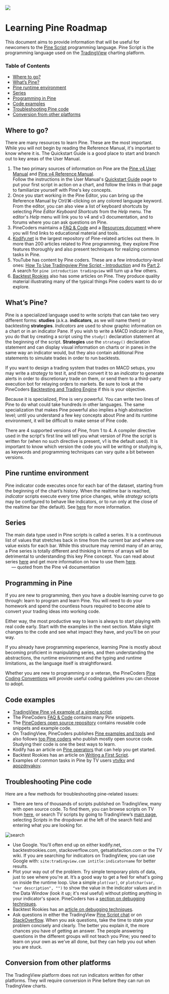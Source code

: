 <!-- Global site tag (gtag.js) - Google Analytics -->
<script async src="https://www.googletagmanager.com/gtag/js?id=UA-147975914-1"></script>
<script>
  window.dataLayer = window.dataLayer || [];
  function gtag(){dataLayer.push(arguments);}
  gtag('js', new Date());

  gtag('config', 'UA-147975914-1');
</script>

[<img src="http://pinecoders.com/images/PineCodersLong.png">](http://pinecoders.com)

# Learning Pine Roadmap

This document aims to provide information that will be useful for newcomers to the [Pine Script](https://www.tradingview.com/pine-script-docs/en/v4/Introduction.html) programming language. Pine Script is the programming language used on the [TradingView](http://www.tradingview.com) charting platform.

### Table of Contents

- [Where to go?](#where-to-go)
- [What’s Pine?](#whats-pine)
- [Pine runtime environment](#pine-runtime-environment)
- [Series](#series)
- [Programming in Pine](#programming-in-pine)
- [Code examples](#code-examples)
- [Troubleshooting Pine code](#troubleshooting-pine-code)
- [Conversion from other platforms](#conversion-from-other-platforms)

## Where to go?

There are many resources to learn Pine. These are the most important. While you will not begin by reading the Reference Manual, it's important to know where it is. The Quickstart Guide is a good place to start and branch out to key areas of the User Manual.

1. The two primary sources of information on Pine are the [Pine v4 User Manual](https://www.tradingview.com/pine-script-docs/en/v4/index.html) and [Pine v4 Reference Manual](https://www.tradingview.com/pine-script-reference/v4/).<br>
Follow the instructions in the User Manual's [Quickstart Guide](https://www.tradingview.com/pine-script-docs/en/v4/Quickstart_guide.html) page to put your first script in action on a chart, and follow the links in that page to familiarize yourself with Pine's key concepts.
1. Once you start working in the Pine Editor, you can bring up the Reference Manual by Ctrl/&#8984;-clicking on any colored language keyword. From the editor, you can also view a list of keyboard shortcuts by selecting *Pine Editor Keyboard Shortcuts* from the *Help* menu. The editor's *Help* menu will link you to v4 and v3 documentation, and to forums where you can ask questions on Pine.
1. PineCoders maintains a [FAQ & Code](http://www.pinecoders.com/faq_and_code) and a [Resources document](http://www.pinecoders.com/resources/) where you will find links to educational material and tools.
1. [Kodify.net](https://kodify.net/tradingview-programming-articles/) is the largest repository of Pine-related articles out there. In more than 200 articles related to Pine programming, they explore Pine features thoroughly and also present techniques for realizing common tasks in Pine.
1. YouTube has content by Pine coders. These are a few introductory-level ones:
[How To Use Tradingview Pine Script - Introduction](https://www.youtube.com/watch?v=Kwlxngw1YBY) and its [Part 2](https://www.youtube.com/watch?v=3wW10q9QDA8). A search for `pine introduction tradingview` will turn up a few others.
1. [Backtest Rookies](https://backtest-rookies.com/category/tradingview/) also has some articles on Pine. They produce quality material illustrating many of the typical things Pine coders want to do or explore.

## What’s Pine?

Pine is a specialized language used to write scripts that can take two very different forms: **studies** (a.k.a. **indicators**, as we will name them) or backtesting **strategies**. *Indicators* are used to show graphic information on a chart or in an indicator Pane. If you wish to write a MACD indicator in Pine, you do that by creating a script using the `study()` declaration statement at the beginning of the script. **Strategies** use the `strategy()` declaration statement and can display visual information on charts or in panes in the same way an indicator would, but they also contain additional Pine statements to simulate trades in order to run backtests.

If you want to design a trading system that trades on MACD setups, you may write a *strategy* to test it, and then convert it to an *indicator* to generate alerts in order to discretionary trade on them, or send them to a third-party execution bot for relaying orders to markets. Be sure to look at the PineCoders [Backtesting and Trading Engine](https://www.tradingview.com/script/dYqL95JB-Backtesting-Trading-Engine-Pinescripters/) if this is your objective.

Because it is specialized, Pine is very powerful. You can write two lines of Pine to do what could take hundreds in other languages. The same specialization that makes Pine powerful also implies a high abstraction level; until you understand a few key concepts about Pine and its runtime environment, it will be difficult to make sense of Pine code.

There are 4 supported versions of Pine, from 1 to 4. A compiler directive used in the script's first line will tell you what version of Pine the script is written for (when no such directive is present, v1 is the default used). It is important to know which version the code you will be writing or studying is, as keywords and programming techniques can vary quite a bit between versions.

## Pine runtime environment

Pine indicator code executes once for each bar of the dataset, starting from the beginning of the chart’s history. When the realtime bar is reached, *indicator* scripts execute every time price changes, while *strategy* scripts may be configured to behave like indicators, or to run only at the close of the realtime bar (the default). See [here](https://www.tradingview.com/pine-script-docs/en/v4/language/Execution_model.html) for more information.

## Series

The main data type used in Pine scripts is called a series. It is a continuous list of values that stretches back in time from the current bar and where one value exists for each bar. While this structure may remind many of an array, a Pine series is totally different and thinking in terms of arrays will be detrimental to understanding this key Pine concept. You can read about series [here](https://www.tradingview.com/pine-script-docs/en/v4/language/Type_system.html#series) and get more information on how to use them [here](https://www.tradingview.com/pine-script-docs/en/v4/language/Operators.html#history-referencing-operator).<br/>
 &nbsp;&nbsp;&nbsp;&nbsp;&nbsp;— quoted from the Pine v4 documentation

## Programming in Pine
If you are new to programming, then you have a double learning curve to go through: learn to program and learn Pine. You will need to do your homework and spend the countless hours required to become able to convert your trading ideas into working code.

Either way, the most productive way to learn is always to start playing with real code early. Start with the examples in the next section. Make slight changes to the code and see what impact they have, and you’ll be on your way.

If you already have programming experience, learning Pine is mostly about becoming proficient in manipulating series, and then understanding the abstractions, the runtime environment and the typing and runtime limitations, as the language itself is straightforward.

Whether you are new to programming or a veteran, the PineCoders <a href="http://www.pinecoders.com/coding_conventions">Pine Coding Conventions</a> will provide useful coding guidelines you can choose to adopt.

## Code examples

- [TradingView Pine v4 example of a simple script](https://www.tradingview.com/pine-script-docs/en/v4/Quickstart_guide.html).
- The PineCoders [FAQ & Code](http://www.pinecoders.com/faq_and_code) contains many Pine snippets.
- The [PineCoders open source repository](https://github.com/pinecoders/pine-utils) contains reusable code snippets and example code.
- On TradingView, PineCoders publishes [Pine examples and tools](https://www.tradingview.com/u/PineCoders/#published-scripts) and also follows [top Pine coders](https://www.tradingview.com/u/PineCoders/#following-people) who publish mostly open source code. Studying their code is one the best ways to learn.
- Kodify has an article on [Pine operators](https://kodify.net/tradingview/operators/operators-operands/) that can help you get started.
- Backtest Rookies has an article on [Writing a First Script](https://backtest-rookies.com/2017/06/07/trading-view-first-script/).
- Examples of common tasks in Pine by TV users [vtvlkv](https://www.tradingview.com/u/vitvlkv/#published-scripts) and [apozdnyakov](https://www.tradingview.com/u/apozdnyakov/#published-scripts).

## Troubleshooting Pine code

Here are a few methods for troubleshooting pine-related issues:

- There are tens of thousands of scripts published on TradingView, many with open source code. To find them, you can browse scripts on TV from [here](https://www.tradingview.com/scripts/), or search TV scripts by going to TradingView’s [main page](https://www.tradingview.com/), selecting *Scripts* in the dropdown at the left of the search field and entering what you are looking for.

![search](search_for_scripts.png "Search for scripts")

- Use Google. You'll often end up on either kodify.net, backtestrookies.com, stackoverflow.com, getsatisfaction.com or the TV wiki. If you are searching for indicators on TradingView, you can use Google with: `site:tradingview.com intitle:indicatorname` for better results.
- Plot your way out of the problem. Try simple temporary plots of data, just to see where you're at. It’s a good way to get a feel for what's going on inside the runtime loop. Use a simple `plot(var)`, or `plotchar(var, "var description", "")` to show the value in the indicator values and in the Data Window (look it up; it's real useful) without plotting anything in your indicator's space. PineCoders has a [section on debugging techniques](http://www.pinecoders.com/faq_and_code/#debugging).
- Backtest Rookies has an [article on debugging techniques](https://backtest-rookies.com/2018/02/09/tradingview-pinescript-debugging-plotting-tips-tricks/).
- Ask questions in either the TradingView [Pine Script chat](https://www.tradingview.com/chat/#BfmVowG1TZkKO235) or on [StackOverflow](https://stackoverflow.com/questions/tagged/pine-script). When you ask questions, take the time to state your problem concisely and clearly. The better you explain it, the more chances you have of getting an answer. The people answering questions in the different groups will not teach you Pine; you need to learn on your own as we’ve all done, but they can help you out when you are stuck.

## Conversion from other platforms

The TradingView platform does not run indicators written for other platforms. They will require conversion in Pine before they can run on TradingView charts.
